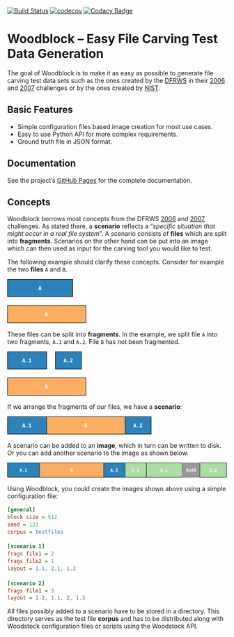 [![Build Status](https://travis-ci.org/fkie-cad/woodblock.svg?branch=master)](https://travis-ci.org/fkie-cad/woodblock)
[![codecov](https://codecov.io/gh/fkie-cad/woodblock/branch/master/graph/badge.svg)](https://codecov.io/gh/fkie-cad/woodblock)
[![Codacy Badge](https://api.codacy.com/project/badge/Grade/330a44b0155f4c989c581485799ae8e9)](https://app.codacy.com/app/0x4d4c/woodblock?utm_source=github.com&utm_medium=referral&utm_content=fkie-cad/woodblock&utm_campaign=Badge_Grade_Settings)

# Woodblock – Easy File Carving Test Data Generation

The goal of Woodblock is to make it as easy as possible to generate file carving test data
sets such as the ones created by the [DFRWS](https://www.dfrws.org/) in their
[2006](http://old.dfrws.org/2006/challenge/) and [2007](http://old.dfrws.org/2007/challenge/)
challenges or by the ones created by
[NIST](https://www.nist.gov/itl/ssd/software-quality-group/computer-forensics-tool-testing-program-cftt/cftt-technical-0).

## Basic Features

*  Simple configuration files based image creation for most use cases.
*  Easy to use Python API for more complex requirements.
*  Ground truth file in JSON format.

## Documentation

See the project’s [GitHub Pages](https://fkie-cad.github.io/woodblock/) for the complete documentation.

## Concepts
Woodblock borrows most concepts from the DFRWS [2006](http://old.dfrws.org/2006/challenge/)
and [2007](http://old.dfrws.org/2006/challenge/) challenges. As stated there,
a **scenario** reflects a “*specific situation that might occur in a real file system*”.
A scenario consists of **files** which are split into **fragments**. Scenarios on the
other hand can be put into an image which can then used as input for the carving tool
you would like to test.

The following example should clarify these concepts. Consider for example the two
**files** `A` and `B`.

![two files](documentation/docs/assets/two_files.png "two files, A and B")

These files can be split into **fragments**. In the example, we split file `A` into two
fragments, `A.1` and `A.2`. File `B` has not been fragmented.

![two files fragmented](documentation/docs/assets/two_files_fragmented.png "two files, A and B, A is fragmented")

If we arrange the fragments of our files, we have a **scenario**:

![example scenario](documentation/docs/assets/scenario_example-01.png "a simple scenario")

A scenario can be added to an **image**, which in turn can be written to disk. Or you can
add another scenario to the image as shown below.

![example image with two scenarios](documentation/docs/assets/scenario_example-03.png "an image with two scenarios")

Using Woodblock, you could create the images shown above using a simple configuration file:

```ini
[general]
block size = 512
seed = 123
corpus = testfiles

[scenario 1]
frags file1 = 2
frags file2 = 1
layout = 1.1, 2.1, 1.2

[scenario 2]
frags file1 = 3
layout = 1.2, 1.1, Z, 1.3
```

All files possibly added to a scenario have to be stored in a directory. This
directory serves as the test file **corpus** and has to be distributed along
with Woodstock configuration files or scripts using the Woodstock API.
